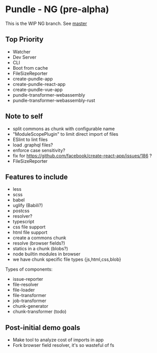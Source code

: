 # Pundle - NG (pre-alpha)

This is the WIP NG branch. See [master](https://github.com/steelbrain/pundle/tree/master)

## Top Priority

- Watcher
- Dev Server
- CLI
- Boot from cache
- FileSizeReporter
- create-pundle-app
- create-pundle-react-app
- create-pundle-vue-app
- pundle-transformer-webassembly
- pundle-transformer-webassembly-rust

## Note to self

- split commons as chunk with configurable name
- "ModuleScopePlugin" to limit direct import of files
- ESlint to lint files
- load .graphql files?
- enforce case sensitivity?
- fix for https://github.com/facebook/create-react-app/issues/186 ?
- FileSizeReporter

## Features to include

- less
- scss
- babel
- uglify (Babili?)
- postcss
- resolver?
- typescript
- css file support
- html file support
- create a commons chunk
- resolve (browser fields?)
- statics in a chunk (blobs?)
- node builtin modules in browser
- we have chunk specific file types {js,html,css,blob}

Types of components:

- issue-reporter
- file-resolver
- file-loader
- file-transformer
- job-transformer
- chunk-generator
- chunk-transformer (todo)

## Post-initial demo goals

- Make tool to analyze cost of imports in app
- Fork browser field resolver, it's so wasteful of fs
